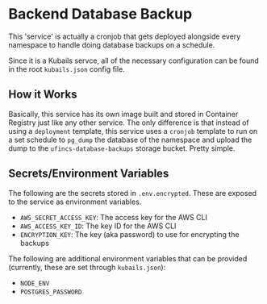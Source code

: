 # Backend Database Backup

This 'service' is actually a cronjob that gets deployed alongside every namespace to handle doing database backups on a schedule.

Since it is a Kubails servce, all of the necessary configuration can be found in the root `kubails.json` config file. 

## How it Works

Basically, this service has its own image built and stored in Container Registry just like any other service. The only difference is that instead of using a `deployment` template, this service uses a `cronjob` template to run on a set schedule to `pg_dump` the database of the namespace and upload the dump to the `ufincs-database-backups` storage bucket. Pretty simple.

## Secrets/Environment Variables

The following are the secrets stored in `.env.encrypted`. These are exposed to the service as environment variables.

- `AWS_SECRET_ACCESS_KEY`: The access key for the AWS CLI
- `AWS_ACCESS_KEY_ID`: The key ID for the AWS CLI
- `ENCRYPTION_KEY`: The key (aka password) to use for encrypting the backups

The following are additional environment variables that can be provided (currently, these are set through `kubails.json`):

-   `NODE_ENV`
-   `POSTGRES_PASSWORD`
